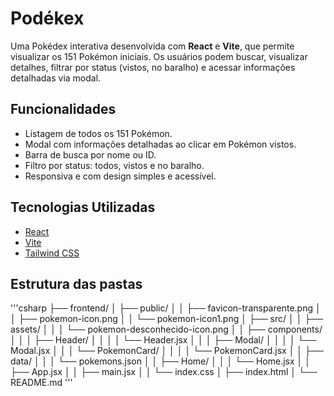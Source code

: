 # Podékex

Uma Pokédex interativa desenvolvida com **React** e **Vite**, que permite visualizar os 151 Pokémon iniciais. Os usuários podem buscar, visualizar detalhes, filtrar por status (vistos, no baralho) e acessar informações detalhadas via modal.


## Funcionalidades

- Listagem de todos os 151 Pokémon.
- Modal com informações detalhadas ao clicar em Pokémon vistos.
- Barra de busca por nome ou ID.
- Filtro por status: todos, vistos e no baralho.
- Responsiva e com design simples e acessível.


## Tecnologias Utilizadas

- [React](https://reactjs.org/)
- [Vite](https://vitejs.dev/)
- [Tailwind CSS](https://tailwindcss.com/)


## Estrutura das pastas

'''csharp
├── frontend/
│   ├── public/
│   │   ├── favicon-transparente.png
│   │   ├── pokemon-icon.png
│   │   └── pokemon-icon1.png
│   ├── src/
│   │   ├── assets/
│   │   │   └── pokemon-desconhecido-icon.png
│   │   ├── components/
│   │   │   ├── Header/
│   │   │   │   └── Header.jsx
│   │   │   ├── Modal/
│   │   │   │   └── Modal.jsx
│   │   │   └── PokemonCard/
│   │   │   │   └── PokemonCard.jsx
│   │   ├── data/
│   │   │   └── pokemons.json
│   │   ├── Home/
│   │   │   └── Home.jsx
│   │   ├── App.jsx
│   │   ├── main.jsx
│   │   └── index.css
│   ├── index.html
│   └── README.md
'''
